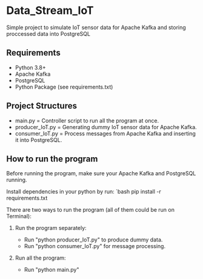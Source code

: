 # Data_Stream_IoT
Simple project to simulate IoT sensor data for Apache Kafka and storing proccessed data into PostgreSQL

## Requirements
- Python 3.8+
- Apache Kafka
- PostgreSQL
- Python Package (see requirements.txt)

## Project Structures
- main.py = Controller script to run all the program at once.
- producer_IoT.py = Generating dummy IoT sensor data for Apache Kafka.
- consumer_IoT.py = Process messages from Apache Kafka and inserting it into PostgreSQL.

## How to run the program
Before running the program, make sure your Apache Kafka and PostgreSQL running.

Install dependencies in your python by run:
`bash
pip install -r requirements.txt

There are two ways to run the program (all of them could be run on Terminal):
  1. Run the program separately:
     - Run "python producer_IoT.py" to produce dummy data.
     - Run "python consumer_IoT.py" for message processing.

  2. Run all the program:
     - Run "python main.py"
